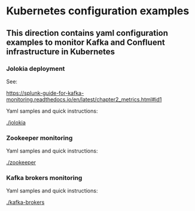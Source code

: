 # Kubernetes configuration examples

## This direction contains yaml configuration examples to monitor Kafka and Confluent infrastructure in Kubernetes

### Jolokia deployment

See:

https://splunk-guide-for-kafka-monitoring.readthedocs.io/en/latest/chapter2_metrics.html#id1

Yaml samples and quick instructions:

[./jolokia](./jolokia/)

### Zookeeper monitoring

Yaml samples and quick instructions:

[./zookeeper](./zookeeper/)

### Kafka brokers monitoring

Yaml samples and quick instructions:

[./kafka-brokers](./kafka-brokers/)
